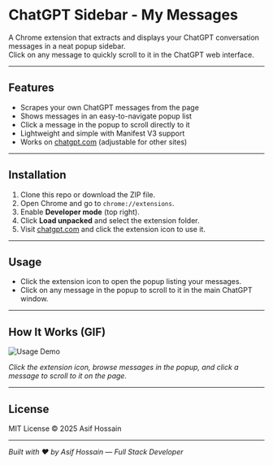 # ChatGPT Sidebar - My Messages

A Chrome extension that extracts and displays your ChatGPT conversation messages in a neat popup sidebar.  
Click on any message to quickly scroll to it in the ChatGPT web interface.

---

## Features

- Scrapes your own ChatGPT messages from the page  
- Shows messages in an easy-to-navigate popup list  
- Click a message in the popup to scroll directly to it  
- Lightweight and simple with Manifest V3 support  
- Works on [chatgpt.com](https://chatgpt.com) (adjustable for other sites)

---

## Installation

1. Clone this repo or download the ZIP file.  
2. Open Chrome and go to `chrome://extensions`.  
3. Enable **Developer mode** (top right).  
4. Click **Load unpacked** and select the extension folder.  
5. Visit [chatgpt.com](https://chatgpt.com) and click the extension icon to use it.

---

## Usage

- Click the extension icon to open the popup listing your messages.  
- Click on any message in the popup to scroll to it in the main ChatGPT window.

---


## How It Works (GIF)

![Usage Demo](./screenshots/howto.gif)

*Click the extension icon, browse messages in the popup, and click a message to scroll to it on the page.*

---


## License

MIT License © 2025 Asif Hossain

---

*Built with ❤️ by Asif Hossain — Full Stack Developer*

